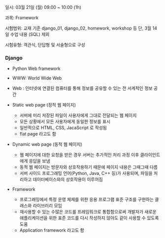 일시: 03월 21일 (월) 09:00 ~ 10:00 (1h) 

과목: Framework 

시험범위: 교재 기준 django_01, django_02, homework, workshop 등 단, 3월 14일 수업 내용 (SQL) 제외 

시험유형: 객관식, 단답형 및 서술형으로 구성







### Django

- Python Web framework

- WWW: World Wide Web
- Web : 인터넷에 연결된 컴퓨터를 통해 정보를 공유할 수 있는 전 서계적인 정보 공간
- Static web page (정적 웹 페이지)
  - 서버에 미리 저장된 파일이 사용자에게 그대로 전달되는 웹 페이지
  - 모든 상황에서 모든 사용자에게 동일한 정보를 표시
  - 일반적으로 HTML, CSS, JacaScript 로 작성됨
  - flat page 라고도 함
- Dynamic web page (동적 웹 페이지)
  - 웹 페이지에 대한 요청을 받은 경우 서버는 추가적인 처리 과정 이후 클라이언트에게 응답을 보냄
  - 동적 웹 페이지는 방문자와 상호작용하기 때문에 페이지 내용은 그때그때 다름
  - 서버 사이드 프로그래밍 언어(Python, Java, C++ 등)가 사용되며, 파일을 처리하고 데이터베이스와의 상호작용이 이루어짐
- Framework
  - 프로그래밍에서 특정 운영 체제를 위한 응용 프로그램 표준 구조를 구현하는 클래스와 라이브러리 모임
  - 재사용할 수 있는 수많은 코드를 프레임워크로 통합함으로써 개발자가 새로운 애플리케이션을 위한 표준 코드를 다시 작성하지 않아도 같이 사용할 수 있도록 도움
  - Application framework 라고도 함